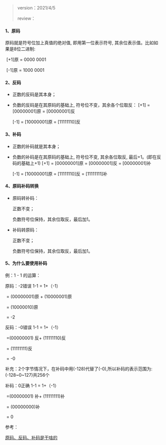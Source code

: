> version：2021/4/5
>
> review：



#### 1、原码

原码就是符号位加上真值的绝对值, 即用第一位表示符号, 其余位表示值。比如如果是8位二进制:

​	[+1]原 = 0000 0001

​	[-1]原 = 1000 0001

#### 2、反码

- 正数的反码是其本身；

- 负数的反码是在其原码的基础上, 符号位不变，其余各个位取反：
  [+1] = [00000001]原 = [00000001]反

  [-1] = [10000001]原 = [11111110]反

#### 3、补码

- 正数的补码就是其本身；

- 负数的补码是在其原码的基础上, 符号位不变, 其余各位取反, 最后+1。(即在反码的基础上+1)
  [+1] = [00000001]原 = [00000001]反 = [00000001]补

  [-1] = [10000001]原 = [11111110]反 = [11111111]补

#### 4、原码补码转换

- 原码转补码：

  正数不变；

  负数符号位保持，其余位取反，最后加1。

- 补码转原码：

  正数不变；

  负数符号位保持，其余位取反，最后加1。

#### 5、为什么要使用补码

例：1 - 1 的运算：

原码：-2错误
1-1  = 1+（-1）

​		= (00000001)原 + (10000001)原 

​		= (10000010)原

​		 = -2 

反码：-0错误
1-1  = 1+（-1）

​		=(00000001) 反+ (11111110)反 

​		= (11111111)反

​		= -0  

补充：2个字节情况下，在补码中用(-128)代替了(-0),所以补码的表示范围为:(-128~0~127)共256个

补码：0正确 
1-1  = 1+（-1）

​		=(00000001) 补+ (11111111)补 

​		= (00000000)补 

​		= 0  



参考：

[原码、反码、补码是干啥的](https://blog.csdn.net/ceasadan/article/details/52211164)
